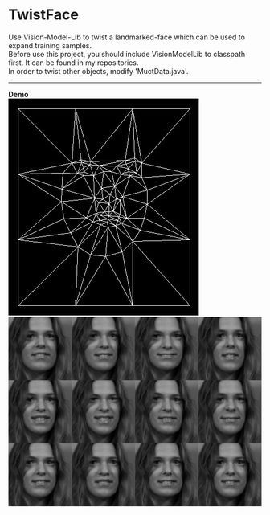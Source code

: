 # TwistFace
Use Vision-Model-Lib to twist a landmarked-face which can be used to expand training samples.  
Before use this project, you should include VisionModelLib to classpath first. It can be found in my repositories.  
In order to twist other objects, modify 'MuctData.java'.  
  
----
  
__Demo__  
![demo_delaunay](https://github.com/htkseason/TwistFace/blob/master/demo_delaunay.jpg)    
![demo](https://github.com/htkseason/TwistFace/blob/master/demo.jpg)  
  

